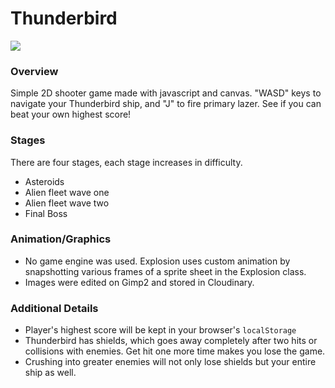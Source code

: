 # Thunderbird
<img src='https://raw.github.com/cyspath/thunderbird/gh-pages/assets/images/tb-edited.gif' align='center' padding='10px'>

### Overview

Simple 2D shooter game made with javascript and canvas. "WASD" keys to navigate your Thunderbird ship, and "J" to fire primary lazer. See if you can beat your own highest score!

### Stages
There are four stages, each stage increases in difficulty.
* Asteroids
* Alien fleet wave one
* Alien fleet wave two
* Final Boss

### Animation/Graphics

* No game engine was used. Explosion uses custom animation by snapshotting various frames of a sprite sheet in the Explosion class.
* Images were edited on Gimp2 and stored in Cloudinary.

### Additional Details

* Player's highest score will be kept in your browser's `localStorage`
* Thunderbird has shields, which goes away completely after two hits or collisions with enemies. Get hit one more time makes you lose the game.
* Crushing into greater enemies will not only lose shields but your entire ship as well.
